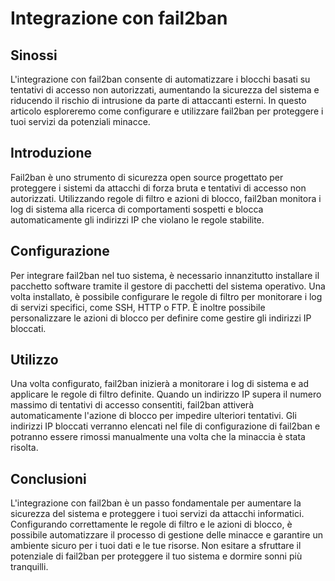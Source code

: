 # Integrazione con fail2ban

## Sinossi

L'integrazione con fail2ban consente di automatizzare i blocchi basati su tentativi di accesso non autorizzati, aumentando la sicurezza del sistema e riducendo il rischio di intrusione da parte di attaccanti esterni. In questo articolo esploreremo come configurare e utilizzare fail2ban per proteggere i tuoi servizi da potenziali minacce.

## Introduzione

Fail2ban è uno strumento di sicurezza open source progettato per proteggere i sistemi da attacchi di forza bruta e tentativi di accesso non autorizzati. Utilizzando regole di filtro e azioni di blocco, fail2ban monitora i log di sistema alla ricerca di comportamenti sospetti e blocca automaticamente gli indirizzi IP che violano le regole stabilite.

## Configurazione

Per integrare fail2ban nel tuo sistema, è necessario innanzitutto installare il pacchetto software tramite il gestore di pacchetti del sistema operativo. Una volta installato, è possibile configurare le regole di filtro per monitorare i log di servizi specifici, come SSH, HTTP o FTP. È inoltre possibile personalizzare le azioni di blocco per definire come gestire gli indirizzi IP bloccati.

## Utilizzo

Una volta configurato, fail2ban inizierà a monitorare i log di sistema e ad applicare le regole di filtro definite. Quando un indirizzo IP supera il numero massimo di tentativi di accesso consentiti, fail2ban attiverà automaticamente l'azione di blocco per impedire ulteriori tentativi. Gli indirizzi IP bloccati verranno elencati nel file di configurazione di fail2ban e potranno essere rimossi manualmente una volta che la minaccia è stata risolta.

## Conclusioni

L'integrazione con fail2ban è un passo fondamentale per aumentare la sicurezza del sistema e proteggere i tuoi servizi da attacchi informatici. Configurando correttamente le regole di filtro e le azioni di blocco, è possibile automatizzare il processo di gestione delle minacce e garantire un ambiente sicuro per i tuoi dati e le tue risorse. Non esitare a sfruttare il potenziale di fail2ban per proteggere il tuo sistema e dormire sonni più tranquilli.